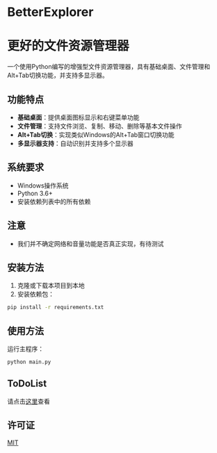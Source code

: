 # BetterExplorer

# 更好的文件资源管理器

一个使用Python编写的增强型文件资源管理器，具有基础桌面、文件管理和Alt+Tab切换功能，并支持多显示器。

## 功能特点

- **基础桌面**：提供桌面图标显示和右键菜单功能
- **文件管理**：支持文件浏览、复制、移动、删除等基本文件操作
- **Alt+Tab切换**：实现类似Windows的Alt+Tab窗口切换功能
- **多显示器支持**：自动识别并支持多个显示器

## 系统要求

- Windows操作系统
- Python 3.6+
- 安装依赖列表中的所有依赖

## 注意
- 我们并不确定网络和音量功能是否真正实现，有待测试

## 安装方法

1. 克隆或下载本项目到本地
2. 安装依赖包：

```bash
pip install -r requirements.txt
```

## 使用方法

运行主程序：

```bash
python main.py
```

## ToDoList

请点击[这里](/todolist.md)查看

## 许可证

[MIT](/LICENSE)

